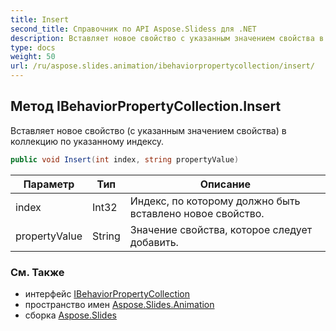 ```yaml
---
title: Insert
second_title: Справочник по API Aspose.Slidess для .NET
description: Вставляет новое свойство с указанным значением свойства в коллекцию по указанному индексу.
type: docs
weight: 50
url: /ru/aspose.slides.animation/ibehaviorpropertycollection/insert/
---
```


## Метод IBehaviorPropertyCollection.Insert

Вставляет новое свойство (с указанным значением свойства) в коллекцию по указанному индексу.

```csharp
public void Insert(int index, string propertyValue)
```

| Параметр | Тип | Описание |
| --- | --- | --- |
| index | Int32 | Индекс, по которому должно быть вставлено новое свойство. |
| propertyValue | String | Значение свойства, которое следует добавить. |

### См. Также

* интерфейс [IBehaviorPropertyCollection](../../ibehaviorpropertycollection)
* пространство имен [Aspose.Slides.Animation](../../ibehaviorpropertycollection)
* сборка [Aspose.Slides](../../../)

<!-- DO NOT EDIT: сгенерировано xmldocmd для Aspose.Slides.dll -->